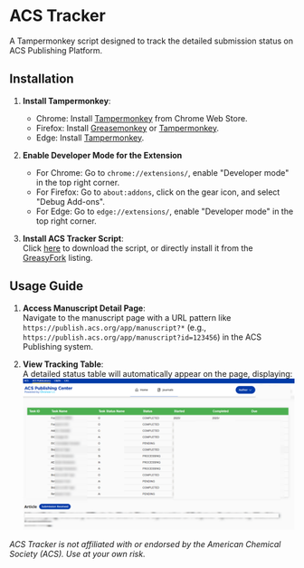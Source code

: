 # ACS Tracker
A Tampermonkey script designed to track the detailed submission status on ACS Publishing Platform.

## Installation
1. **Install Tampermonkey**:  
   - Chrome: Install [Tampermonkey](https://chrome.google.com/webstore/detail/tampermonkey/dhdgffkkebhmkfjojejmpbldmpobfkfo) from Chrome Web Store.  
   - Firefox: Install [Greasemonkey](https://addons.mozilla.org/en-US/firefox/addon/greasemonkey/) or [Tampermonkey](https://addons.mozilla.org/en-US/firefox/addon/tampermonkey/).  
   - Edge: Install [Tampermonkey](https://microsoftedge.microsoft.com/addons/detail/tampermonkey/iikmkjmpaadaobahmlepeloendndfphd).  

2. **Enable Developer Mode for the Extension**
    - For Chrome: Go to `chrome://extensions/`, enable "Developer mode" in the top right corner.  
    - For Firefox: Go to `about:addons`, click on the gear icon, and select "Debug Add-ons".  
    - For Edge: Go to `edge://extensions/`, enable "Developer mode" in the top right corner.

3. **Install ACS Tracker Script**:  
   Click [here](https://github.com/zhangkaihua88/ACS-Tracker/raw/refs/heads/main/acsTracker.user.js) to download the script, or directly install it from the [GreasyFork](https://greasyfork.org/zh-CN/scripts/539931-acs-tracker) listing.


## Usage Guide
1. **Access Manuscript Detail Page**:  
   Navigate to the manuscript page with a URL pattern like `https://publish.acs.org/app/manuscript?*` (e.g., `https://publish.acs.org/app/manuscript?id=123456`) in the ACS Publishing system.  

2. **View Tracking Table**:  
   A detailed status table will automatically appear on the page, displaying:  
   ![](img/acs-tracker-table.png)


 
*ACS Tracker is not affiliated with or endorsed by the American Chemical Society (ACS). Use at your own risk.*
